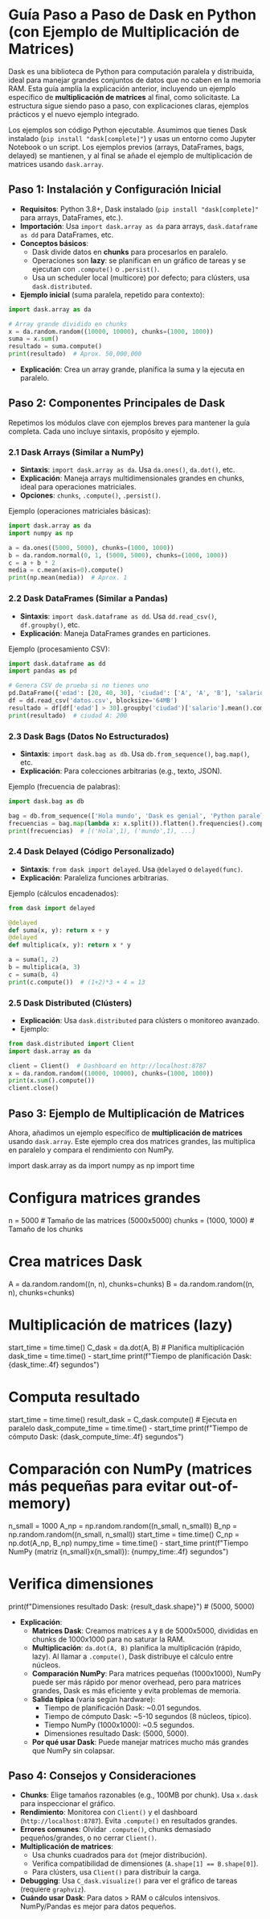 # Guía Paso a Paso de Dask en Python (con Ejemplo de Multiplicación de Matrices)

Dask es una biblioteca de Python para computación paralela y distribuida, ideal para manejar grandes conjuntos de datos que no caben en la memoria RAM. Esta guía amplía la explicación anterior, incluyendo un ejemplo específico de **multiplicación de matrices** al final, como solicitaste. La estructura sigue siendo paso a paso, con explicaciones claras, ejemplos prácticos y el nuevo ejemplo integrado.

Los ejemplos son código Python ejecutable. Asumimos que tienes Dask instalado (`pip install "dask[complete]"`) y usas un entorno como Jupyter Notebook o un script. Los ejemplos previos (arrays, DataFrames, bags, delayed) se mantienen, y al final se añade el ejemplo de multiplicación de matrices usando `dask.array`.

## Paso 1: Instalación y Configuración Inicial
- **Requisitos**: Python 3.8+, Dask instalado (`pip install "dask[complete]"` para arrays, DataFrames, etc.).
- **Importación**: Usa `import dask.array as da` para arrays, `dask.dataframe as dd` para DataFrames, etc.
- **Conceptos básicos**:
  - Dask divide datos en **chunks** para procesarlos en paralelo.
  - Operaciones son **lazy**: se planifican en un gráfico de tareas y se ejecutan con `.compute()` o `.persist()`.
  - Usa un scheduler local (multicore) por defecto; para clústers, usa `dask.distributed`.
- **Ejemplo inicial** (suma paralela, repetido para contexto):
```python
import dask.array as da

# Array grande dividido en chunks
x = da.random.random((10000, 10000), chunks=(1000, 1000))
suma = x.sum()
resultado = suma.compute()
print(resultado)  # Aprox. 50,000,000
```
- **Explicación**: Crea un array grande, planifica la suma y la ejecuta en paralelo.

## Paso 2: Componentes Principales de Dask
Repetimos los módulos clave con ejemplos breves para mantener la guía completa. Cada uno incluye sintaxis, propósito y ejemplo.

### 2.1 Dask Arrays (Similar a NumPy)
- **Sintaxis**: `import dask.array as da`. Usa `da.ones()`, `da.dot()`, etc.
- **Explicación**: Maneja arrays multidimensionales grandes en chunks, ideal para operaciones matriciales.
- **Opciones**: `chunks`, `.compute()`, `.persist()`.

Ejemplo (operaciones matriciales básicas):
```python
import dask.array as da
import numpy as np

a = da.ones((5000, 5000), chunks=(1000, 1000))
b = da.random.normal(0, 1, (5000, 5000), chunks=(1000, 1000))
c = a + b * 2
media = c.mean(axis=0).compute()
print(np.mean(media))  # Aprox. 1
```

### 2.2 Dask DataFrames (Similar a Pandas)
- **Sintaxis**: `import dask.dataframe as dd`. Usa `dd.read_csv()`, `df.groupby()`, etc.
- **Explicación**: Maneja DataFrames grandes en particiones.

Ejemplo (procesamiento CSV):
```python
import dask.dataframe as dd
import pandas as pd

# Genera CSV de prueba si no tienes uno
pd.DataFrame({'edad': [20, 40, 30], 'ciudad': ['A', 'A', 'B'], 'salario': [100, 200, 150]}).to_csv('datos.csv', index=False)
df = dd.read_csv('datos.csv', blocksize='64MB')
resultado = df[df['edad'] > 30].groupby('ciudad')['salario'].mean().compute()
print(resultado)  # ciudad A: 200
```

### 2.3 Dask Bags (Datos No Estructurados)
- **Sintaxis**: `import dask.bag as db`. Usa `db.from_sequence()`, `bag.map()`, etc.
- **Explicación**: Para colecciones arbitrarias (e.g., texto, JSON).

Ejemplo (frecuencia de palabras):
```python
import dask.bag as db

bag = db.from_sequence(['Hola mundo', 'Dask es genial', 'Python paralelo'], npartitions=2)
frecuencias = bag.map(lambda x: x.split()).flatten().frequencies().compute()
print(frecuencias)  # [('Hola',1), ('mundo',1), ...]
```

### 2.4 Dask Delayed (Código Personalizado)
- **Sintaxis**: `from dask import delayed`. Usa `@delayed` o `delayed(func)`.
- **Explicación**: Paraleliza funciones arbitrarias.

Ejemplo (cálculos encadenados):
```python
from dask import delayed

@delayed
def suma(x, y): return x + y
@delayed
def multiplica(x, y): return x * y

a = suma(1, 2)
b = multiplica(a, 3)
c = suma(b, 4)
print(c.compute())  # (1+2)*3 + 4 = 13
```

### 2.5 Dask Distributed (Clústers)
- **Explicación**: Usa `dask.distributed` para clústers o monitoreo avanzado.
- Ejemplo:
```python
from dask.distributed import Client
import dask.array as da

client = Client()  # Dashboard en http://localhost:8787
x = da.random.random((10000, 10000), chunks=(1000, 1000))
print(x.sum().compute())
client.close()
```

## Paso 3: Ejemplo de Multiplicación de Matrices
Ahora, añadimos un ejemplo específico de **multiplicación de matrices** usando `dask.array`. Este ejemplo crea dos matrices grandes, las multiplica en paralelo y compara el rendimiento con NumPy.

<xaiArtifact artifact_id="43073944-4ef9-46c3-8efb-3d8feef782b0" artifact_version_id="37f313b6-7697-4723-9849-60a0cfd47726" title="matrix_multiply.py" contentType="text/python">
import dask.array as da
import numpy as np
import time

# Configura matrices grandes
n = 5000  # Tamaño de las matrices (5000x5000)
chunks = (1000, 1000)  # Tamaño de los chunks

# Crea matrices Dask
A = da.random.random((n, n), chunks=chunks)
B = da.random.random((n, n), chunks=chunks)

# Multiplicación de matrices (lazy)
start_time = time.time()
C_dask = da.dot(A, B)  # Planifica multiplicación
dask_time = time.time() - start_time
print(f"Tiempo de planificación Dask: {dask_time:.4f} segundos")

# Computa resultado
start_time = time.time()
result_dask = C_dask.compute()  # Ejecuta en paralelo
dask_compute_time = time.time() - start_time
print(f"Tiempo de cómputo Dask: {dask_compute_time:.4f} segundos")

# Comparación con NumPy (matrices más pequeñas para evitar out-of-memory)
n_small = 1000
A_np = np.random.random((n_small, n_small))
B_np = np.random.random((n_small, n_small))
start_time = time.time()
C_np = np.dot(A_np, B_np)
numpy_time = time.time() - start_time
print(f"Tiempo NumPy (matriz {n_small}x{n_small}): {numpy_time:.4f} segundos")

# Verifica dimensiones
print(f"Dimensiones resultado Dask: {result_dask.shape}")  # (5000, 5000)
</xaiArtifact>

- **Explicación**:
  - **Matrices Dask**: Creamos matrices `A` y `B` de 5000x5000, divididas en chunks de 1000x1000 para no saturar la RAM.
  - **Multiplicación**: `da.dot(A, B)` planifica la multiplicación (rápido, lazy). Al llamar a `.compute()`, Dask distribuye el cálculo entre núcleos.
  - **Comparación NumPy**: Para matrices pequeñas (1000x1000), NumPy puede ser más rápido por menor overhead, pero para matrices grandes, Dask es más eficiente y evita problemas de memoria.
  - **Salida típica** (varía según hardware):
    - Tiempo de planificación Dask: ~0.01 segundos.
    - Tiempo de cómputo Dask: ~5-10 segundos (8 núcleos, típico).
    - Tiempo NumPy (1000x1000): ~0.5 segundos.
    - Dimensiones resultado Dask: (5000, 5000).
  - **Por qué usar Dask**: Puede manejar matrices mucho más grandes que NumPy sin colapsar.

## Paso 4: Consejos y Consideraciones
- **Chunks**: Elige tamaños razonables (e.g., 100MB por chunk). Usa `x.dask` para inspeccionar el gráfico.
- **Rendimiento**: Monitorea con `Client()` y el dashboard (`http://localhost:8787`). Evita `.compute()` en resultados grandes.
- **Errores comunes**: Olvidar `.compute()`, chunks demasiado pequeños/grandes, o no cerrar `Client()`.
- **Multiplicación de matrices**:
  - Usa chunks cuadrados para `dot` (mejor distribución).
  - Verifica compatibilidad de dimensiones (`A.shape[1] == B.shape[0]`).
  - Para clústers, usa `Client()` para distribuir la carga.
- **Debugging**: Usa `C_dask.visualize()` para ver el gráfico de tareas (requiere `graphviz`).
- **Cuándo usar Dask**: Para datos > RAM o cálculos intensivos. NumPy/Pandas es mejor para datos pequeños.
